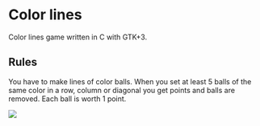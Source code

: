 # Color lines

Color lines game written in C with GTK+3.

## Rules

You have to make lines of color balls.
When you set at least 5 balls of the same color in a row, column or diagonal you get points and balls are removed. Each ball is worth 1 point. 

![](https://i.imgur.com/ads3aDj.png)
